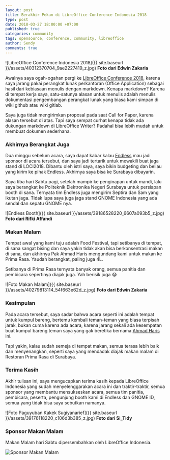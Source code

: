 ```yaml
---
layout: post
title: Berakhir Pekan di LibreOffice Conference Indonesia 2018
type: post
date: 2018-03-27 18:00:00 +07:00
published: true
categories: community
tags: opensource, conference, community, libreoffice
author: Sendy
comments: true
---
```


![LibreOffice Conference Indonesia 2018]({{ site.baseurl }}/assets/40312370704_9ae2227419_z.jpg)
__Foto dari Edwin Zakaria__

Awalnya saya ogah-ogahan pergi ke [LibreOffice Conference 2018](https://www.libreoffice.id/), karena saya jarang pakai perangkat lunak perkantoran (Office Application) sebagai hasil dari kebiasaan menulis dengan markdown. Kenapa markdown? Karena di tempat kerja saya, satu-satunya alasan untuk menulis adalah menulis dokumentasi pengembangan perangkat lunak yang biasa kami simpan di wiki github atau wiki gitlab.

Saya juga tidak mengirimkan proposal pada saat Call for Paper, karena alasan tersebut di atas. Tapi saya sempat curhat kenapa tidak ada dukungan markdown di LibreOffice Writer? Padahal bisa lebih mudah untuk membuat dokumen sederhana.

### Akhirnya Berangkat Juga

Dua minggu sebelum acara, saya dapat kabar kalau [Endless](https://endlessos.com/) mau jadi sponsor di acara tersebut, dan saya jadi tertarik untuk mewakili buat jaga stand di LOCI2018. Dibantu oleh istri saya, saya bikin budgeting dan beliau yang kirim ke pihak Endless. Akhirnya saya bisa ke Surabaya dibayarin.

Saya tiba hari Sabtu pagi, setelah mampir ke penginapan untuk mandi, lalu saya berangkat ke Politeknik Elektronika Negeri Surabaya untuk persiapan booth di sana. Ternyata tim Endless juga mengirim Septira dan Sam yang ikutan jaga. Tidak lupa saya juga jaga stand GNOME Indonesia yang ada sendal dan sepatu GNOME nya.

![Endless Booth]({{ site.baseurl }}/assets/39186528220_6607a093b5_z.jpg)
__Foto dari Rifki Affandi__

### Makan Malam

Tempat awal yang kami tuju adalah Food Festival, tapi setibanya di tempat, di sana sangat bising dan saya yakin tidak akan bisa berkonsentrasi makan di sana, dan akhirnya Pak Ahmad Haris mengundang kami untuk makan ke Prima Rasa. Yaudah berangkat, paling juga 4L.

Setibanya di Prima Rasa ternyata banyak orang, semua panitia dan pembicara sepertinya diajak juga. Yah berisik juga :joy:

![Foto Makan Malam]({{ site.baseurl }}/assets/40279813114_54f663e62d_z.jpg)
__Foto dari Edwin Zakaria__

### Kesimpulan

Pada acara tersebut, saya sadar bahwa acara seperti ini adalah tempat untuk kumpul bareng, bertemu kembali teman-teman yang biasa terpisah jarak, bukan cuma karena ada acara, karena jarang sekali ada kesempatan buat kumpul bareng teman saya yang gak beretika bernama [Ahmad Haris](https://twitter.com/princeofgiri) ini.

Tapi yakin, kalau sudah semeja di tempat makan, semua terasa lebih baik dan menyenangkan, seperti saya yang mendadak diajak makan malam di Restoran Prima Rasa di Surabaya.

### Terima Kasih

Akhir tulisan ini, saya mengucapkan terima kasih kepada LibreOffice Indonesia yang sudah menyelenggarakan acara ini dan traktir-traktir, semua sponsor yang membantu mensukseskan acara, semua tim panitia, pembicara, peserta, pengunjung booth kami di Endless dan GNOME ID, semua yang tidak bisa saya sebutkan namanya.

![Foto Paguyuban Kakek Sugiyanarief]({{ site.baseurl }}/assets/39176118220_c106d3b385_z.jpg)
__Foto dari Si_Tidy__

### Sponsor Makan Malam

Makan Malam hari Sabtu dipersembahkan oleh LibreOffice Indonesia.

![Sponsor Makan Malam](libreofficedinnerbadge.png)
